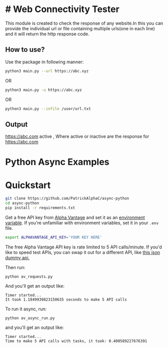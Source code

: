 # # Web Connectivity Tester

This module is created to check the response of any website.In this you can provide the 
individual url or file containing multiple urls(one in each line) and it will return the 
http response code.

## How to use?

Use the package in following manner:

```bash
python3 main.py --url https://abc.xyz
```
OR
```bash
python3 main.py -u https://abc.xyz
```
OR
```bash
python3 main.py --infile /user/url.txt 
```
## Output                                                     
   https://abc.com  active , Where active or inactive are  the response for https://abc.com
   
   
 # Python Async Examples

# Quickstart

```bash
git clone https://github.com/PatrickAlphaC/async-python
cd async-python
pip install -r requirements.txt
```
Get a free API key from [Alpha Vantage](https://www.alphavantage.co/support/#api-key) and set it as an [environment variable](https://www.twilio.com/blog/2017/01/how-to-set-environment-variables.html). If you're unfamiliar with environment variables, set it in your `.env` file.

```bash
export ALPHAVANTAGE_API_KEY='YOUR KEY HERE'
```

The free Alpha Vantage API key is rate limited to 5 API calls/minute. If you'd like to speed test APIs, you can swap it out for a different API, like [this json dummy api.](https://jsonplaceholder.typicode.com/)

Then run:
```
python av_requests.py
```
And you'll get an output like:
```
Timer started...
It took 1.1849939823150635 seconds to make 5 API calls
```

To run it async, run:
```
python av_async_run.py 
```
and you'll get an output like:
```
Timer started...
Time to make 5 API calls with tasks, it took: 0.400589227676391

